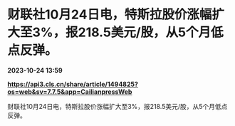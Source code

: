# 财联社10月24日电，特斯拉股价涨幅扩大至3%，报218.5美元/股，从5个月低点反弹。

**2023-10-24 13:59**

**https://api3.cls.cn/share/article/1494825?os=web&sv=7.7.5&app=CailianpressWeb**

财联社10月24日电，特斯拉股价涨幅扩大至3%，报218.5美元/股，从5个月低点反弹。